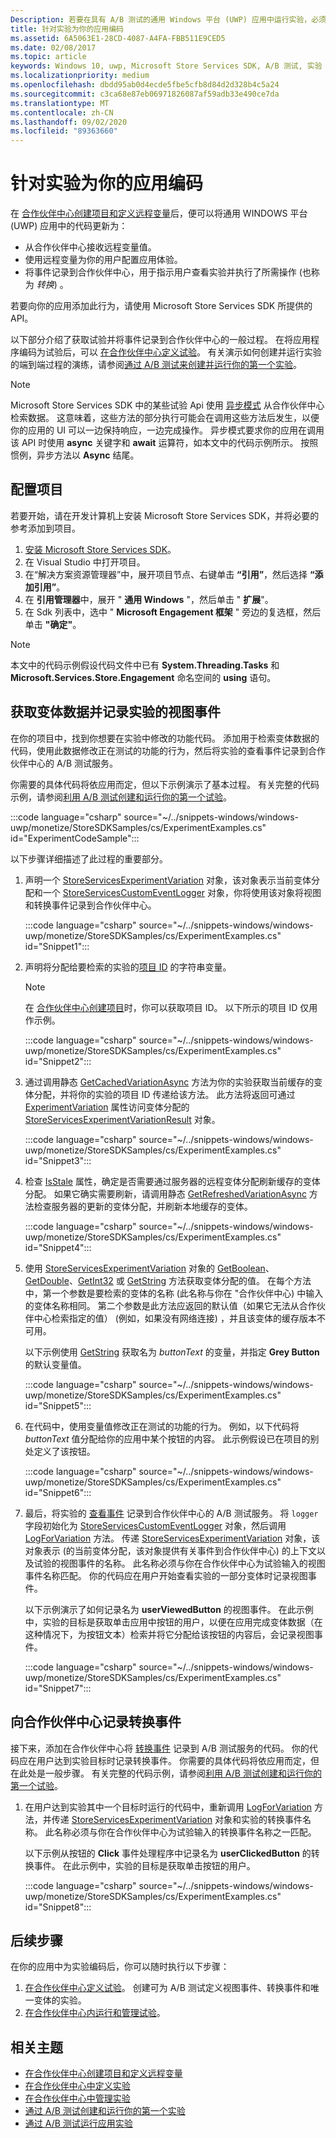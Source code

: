 ```yaml
---
Description: 若要在具有 A/B 测试的通用 Windows 平台 (UWP) 应用中运行实验，必须在你的应用中为实验编码。
title: 针对实验为你的应用编码
ms.assetid: 6A5063E1-28CD-4087-A4FA-FBB511E9CED5
ms.date: 02/08/2017
ms.topic: article
keywords: Windows 10, uwp, Microsoft Store Services SDK, A/B 测试, 实验
ms.localizationpriority: medium
ms.openlocfilehash: dbdd95ab0d4ecde5fbe5cfb8d84d2d328b4c5a24
ms.sourcegitcommit: c3ca68e87eb06971826087af59adb33e490ce7da
ms.translationtype: MT
ms.contentlocale: zh-CN
ms.lasthandoff: 09/02/2020
ms.locfileid: "89363660"
---
```

# <a name="code-your-app-for-experimentation"></a>针对实验为你的应用编码

在 [合作伙伴中心创建项目和定义远程变量](create-a-project-and-define-remote-variables-in-the-dev-center-dashboard.md)后，便可以将通用 WINDOWS 平台 (UWP) 应用中的代码更新为：
* 从合作伙伴中心接收远程变量值。
* 使用远程变量为你的用户配置应用体验。
* 将事件记录到合作伙伴中心，用于指示用户查看实验并执行了所需操作 (也称为 *转换*) 。

若要向你的应用添加此行为，请使用 Microsoft Store Services SDK 所提供的 API。

以下部分介绍了获取试验并将事件记录到合作伙伴中心的一般过程。 在将应用程序编码为试验后，可以 [在合作伙伴中心定义试验](define-your-experiment-in-the-dev-center-dashboard.md)。 有关演示如何创建并运行实验的端到端过程的演练，请参阅[通过 A/B 测试来创建并运行你的第一个实验](create-and-run-your-first-experiment-with-a-b-testing.md)。

> [!NOTE]
> Microsoft Store Services SDK 中的某些试验 Api 使用 [异步模式](../threading-async/asynchronous-programming-universal-windows-platform-apps.md) 从合作伙伴中心检索数据。 这意味着，这些方法的部分执行可能会在调用这些方法后发生，以便你的应用的 UI 可以一边保持响应，一边完成操作。 异步模式要求你的应用在调用该 API 时使用 **async** 关键字和 **await** 运算符，如本文中的代码示例所示。 按照惯例，异步方法以 **Async** 结尾。

## <a name="configure-your-project"></a>配置项目

若要开始，请在开发计算机上安装 Microsoft Store Services SDK，并将必要的参考添加到项目。

1. [安装 Microsoft Store Services SDK](microsoft-store-services-sdk.md#install-the-sdk)。
2. 在 Visual Studio 中打开项目。
3. 在“解决方案资源管理器”中，展开项目节点、右键单击 **“引用”**，然后选择 **“添加引用”**。
3. 在 **引用管理器**中，展开 " **通用 Windows** "，然后单击 " **扩展**"。
4. 在 Sdk 列表中，选中 " **Microsoft Engagement 框架** " 旁边的复选框，然后单击 **"确定"**。

> [!NOTE]
> 本文中的代码示例假设代码文件中已有 **System.Threading.Tasks** 和 **Microsoft.Services.Store.Engagement** 命名空间的 **using** 语句。

## <a name="get-variation-data-and-log-the-view-event-for-your-experiment"></a>获取变体数据并记录实验的视图事件

在你的项目中，找到你想要在实验中修改的功能代码。 添加用于检索变体数据的代码，使用此数据修改正在测试的功能的行为，然后将实验的查看事件记录到合作伙伴中心的 A/B 测试服务。

你需要的具体代码将依应用而定，但以下示例演示了基本过程。 有关完整的代码示例，请参阅[利用 A/B 测试创建和运行你的第一个试验](create-and-run-your-first-experiment-with-a-b-testing.md)。

:::code language="csharp" source="~/../snippets-windows/windows-uwp/monetize/StoreSDKSamples/cs/ExperimentExamples.cs" id="ExperimentCodeSample":::

以下步骤详细描述了此过程的重要部分。

1. 声明一个 [StoreServicesExperimentVariation](/uwp/api/microsoft.services.store.engagement.storeservicesexperimentvariation) 对象，该对象表示当前变体分配和一个 [StoreServicesCustomEventLogger](/uwp/api/microsoft.services.store.engagement.storeservicescustomeventlogger) 对象，你将使用该对象将视图和转换事件记录到合作伙伴中心。

    :::code language="csharp" source="~/../snippets-windows/windows-uwp/monetize/StoreSDKSamples/cs/ExperimentExamples.cs" id="Snippet1":::

2. 声明将分配给要检索的实验的[项目 ID](run-app-experiments-with-a-b-testing.md#terms) 的字符串变量。
    > [!NOTE]
    > 在 [合作伙伴中心创建项目](create-a-project-and-define-remote-variables-in-the-dev-center-dashboard.md)时，你可以获取项目 ID。 以下所示的项目 ID 仅用作示例。

    :::code language="csharp" source="~/../snippets-windows/windows-uwp/monetize/StoreSDKSamples/cs/ExperimentExamples.cs" id="Snippet2":::

3. 通过调用静态 [GetCachedVariationAsync](/uwp/api/microsoft.services.store.engagement.storeservicesexperimentvariation.getcachedvariationasync) 方法为你的实验获取当前缓存的变体分配，并将你的实验的项目 ID 传递给该方法。 此方法将返回可通过 [ExperimentVariation](/uwp/api/microsoft.services.store.engagement.storeservicesexperimentvariationresult.experimentvariation) 属性访问变体分配的 [StoreServicesExperimentVariationResult](/uwp/api/microsoft.services.store.engagement.storeservicesexperimentvariationresult) 对象。

    :::code language="csharp" source="~/../snippets-windows/windows-uwp/monetize/StoreSDKSamples/cs/ExperimentExamples.cs" id="Snippet3":::

4. 检查 [IsStale](/uwp/api/microsoft.services.store.engagement.storeservicesexperimentvariation.isstale) 属性，确定是否需要通过服务器的远程变体分配刷新缓存的变体分配。 如果它确实需要刷新，请调用静态 [GetRefreshedVariationAsync](/uwp/api/microsoft.services.store.engagement.storeservicesexperimentvariation.getrefreshedvariationasync) 方法检查服务器的更新的变体分配，并刷新本地缓存的变体。

    :::code language="csharp" source="~/../snippets-windows/windows-uwp/monetize/StoreSDKSamples/cs/ExperimentExamples.cs" id="Snippet4":::

5. 使用 [StoreServicesExperimentVariation](/uwp/api/microsoft.services.store.engagement.storeservicesexperimentvariation) 对象的 [GetBoolean](/uwp/api/microsoft.services.store.engagement.storeservicesexperimentvariation.getboolean)、[GetDouble](/uwp/api/microsoft.services.store.engagement.storeservicesexperimentvariation.getdouble)、[GetInt32](/uwp/api/microsoft.services.store.engagement.storeservicesexperimentvariation.getint32) 或 [GetString](/uwp/api/microsoft.services.store.engagement.storeservicesexperimentvariation.getstring) 方法获取变体分配的值。 在每个方法中，第一个参数是要检索的变体的名称 (此名称与你在 "合作伙伴中心) 中输入的变体名称相同。 第二个参数是此方法应返回的默认值（如果它无法从合作伙伴中心检索指定的值） (例如，如果没有网络连接) ，并且该变体的缓存版本不可用。

    以下示例使用 [GetString](/uwp/api/microsoft.services.store.engagement.storeservicesexperimentvariation.getstring) 获取名为 *buttonText* 的变量，并指定 **Grey Button** 的默认变量值。

    :::code language="csharp" source="~/../snippets-windows/windows-uwp/monetize/StoreSDKSamples/cs/ExperimentExamples.cs" id="Snippet5":::

6. 在代码中，使用变量值修改正在测试的功能的行为。 例如，以下代码将 *buttonText* 值分配给你的应用中某个按钮的内容。 此示例假设已在项目的别处定义了该按钮。

    :::code language="csharp" source="~/../snippets-windows/windows-uwp/monetize/StoreSDKSamples/cs/ExperimentExamples.cs" id="Snippet6":::

7. 最后，将实验的 [查看事件](run-app-experiments-with-a-b-testing.md#terms) 记录到合作伙伴中心的 A/B 测试服务。 将 ```logger``` 字段初始化为 [StoreServicesCustomEventLogger](/uwp/api/microsoft.services.store.engagement.storeservicescustomeventlogger) 对象，然后调用 [LogForVariation](/uwp/api/microsoft.services.store.engagement.storeservicescustomeventlogger.logforvariation) 方法。 传递 [StoreServicesExperimentVariation](/uwp/api/microsoft.services.store.engagement.storeservicesexperimentvariation) 对象，该对象表示 (的当前变体分配，该对象提供有关事件到合作伙伴中心) 的上下文以及试验的视图事件的名称。 此名称必须与你在合作伙伴中心为试验输入的视图事件名称匹配。 你的代码应在用户开始查看实验的一部分变体时记录视图事件。

    以下示例演示了如何记录名为 **userViewedButton** 的视图事件。 在此示例中，实验的目标是获取单击应用中按钮的用户，以便在应用完成变体数据（在这种情况下，为按钮文本）检索并将它分配给该按钮的内容后，会记录视图事件。

    :::code language="csharp" source="~/../snippets-windows/windows-uwp/monetize/StoreSDKSamples/cs/ExperimentExamples.cs" id="Snippet7":::

## <a name="log-conversion-events-to-partner-center"></a>向合作伙伴中心记录转换事件

接下来，添加在合作伙伴中心将 [转换事件](run-app-experiments-with-a-b-testing.md#terms) 记录到 A/B 测试服务的代码。 你的代码应在用户达到实验目标时记录转换事件。 你需要的具体代码将依应用而定，但在此处是一般步骤。 有关完整的代码示例，请参阅[利用 A/B 测试创建和运行你的第一个试验](create-and-run-your-first-experiment-with-a-b-testing.md)。

1. 在用户达到实验其中一个目标时运行的代码中，重新调用 [LogForVariation](/uwp/api/microsoft.services.store.engagement.storeservicescustomeventlogger.logforvariation) 方法，并传递 [StoreServicesExperimentVariation](/uwp/api/microsoft.services.store.engagement.storeservicesexperimentvariation) 对象和实验的转换事件名称。 此名称必须与你在合作伙伴中心为试验输入的转换事件名称之一匹配。

    以下示例从按钮的 **Click** 事件处理程序中记录名为 **userClickedButton** 的转换事件。 在此示例中，实验的目标是获取单击按钮的用户。

    :::code language="csharp" source="~/../snippets-windows/windows-uwp/monetize/StoreSDKSamples/cs/ExperimentExamples.cs" id="Snippet8":::

## <a name="next-steps"></a>后续步骤

在你的应用中为实验编码后，你可以随时执行以下步骤：
1. [在合作伙伴中心定义试验](define-your-experiment-in-the-dev-center-dashboard.md)。 创建可为 A/B 测试定义视图事件、转换事件和唯一变体的实验。
2. [在合作伙伴中心内运行和管理试验](manage-your-experiment.md)。


## <a name="related-topics"></a>相关主题

* [在合作伙伴中心创建项目和定义远程变量](create-a-project-and-define-remote-variables-in-the-dev-center-dashboard.md)
* [在合作伙伴中心中定义实验](define-your-experiment-in-the-dev-center-dashboard.md)
* [在合作伙伴中心中管理实验](manage-your-experiment.md)
* [通过 A/B 测试创建和运行你的第一个实验](create-and-run-your-first-experiment-with-a-b-testing.md)
* [通过 A/B 测试运行应用实验](run-app-experiments-with-a-b-testing.md)
